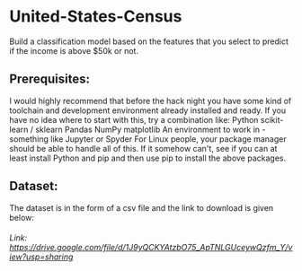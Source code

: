 # United-States-Census
Build a classification model based on the features that you select to predict if the income is above $50k or not.

## Prerequisites:
I would highly recommend that before the hack night you have some kind of toolchain and development environment already installed and ready. If you have no idea where to start with this, try a combination like:
Python
scikit-learn / sklearn
Pandas
NumPy
matplotlib
An environment to work in - something like Jupyter or Spyder
For Linux people, your package manager should be able to handle all of this. If it somehow can't, see if you can at least install Python and pip and then use pip to install the above packages.

## Dataset:
The dataset is in the form of a csv file and the link to download is given below:
###### Link: https://drive.google.com/file/d/1J9yQCKYAtzbO75_ApTNLGUceywQzfm_Y/view?usp=sharing
